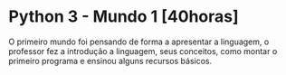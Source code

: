 # Python 3 - Mundo 1 [40horas]
 O primeiro mundo foi pensando de forma a apresentar a linguagem, o professor fez a introdução a linguagem, seus conceitos, como montar o primeiro programa e ensinou alguns recursos básicos.
